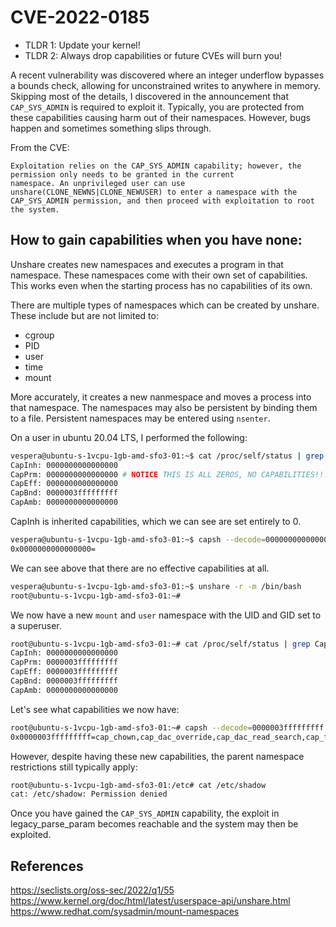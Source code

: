 # CVE-2022-0185

* TLDR 1: Update your kernel!
* TLDR 2: Always drop capabilities or future CVEs will burn you!

A recent vulnerability was discovered where an integer underflow bypasses a bounds check, allowing for unconstrained writes to anywhere in memory.
Skipping most of the details, I discovered in the announcement that `CAP_SYS_ADMIN` is required to exploit it.
Typically, you are protected from these capabilities causing harm out of their namespaces.
However, bugs happen and sometimes something slips through.

From the CVE:

```
Exploitation relies on the CAP_SYS_ADMIN capability; however, the permission only needs to be granted in the current 
namespace. An unprivileged user can use unshare(CLONE_NEWNS|CLONE_NEWUSER) to enter a namespace with the 
CAP_SYS_ADMIN permission, and then proceed with exploitation to root the system.
````

## How to gain capabilities when you have none:

Unshare creates new namespaces and executes a program in that namespace.
These namespaces come with their own set of capabilities.
This works even when the starting process has no capabilities of its own.

There are multiple types of namespaces which can be created by unshare.
These include but are not limited to:

* cgroup
* PID
* user
* time 
* mount

More accurately, it creates a new nanmespace and moves a process into that namespace. The namespaces may also be persistent by binding them to a file. Persistent namespaces may be entered using `nsenter`.

On a user in ubuntu 20.04 LTS, I performed the following:

```sh
vespera@ubuntu-s-1vcpu-1gb-amd-sfo3-01:~$ cat /proc/self/status | grep Cap
CapInh:	0000000000000000
CapPrm:	0000000000000000 # NOTICE THIS IS ALL ZEROS, NO CAPABILITIES!!!
CapEff:	0000000000000000
CapBnd:	0000003fffffffff
CapAmb:	0000000000000000
```

CapInh is inherited capabilities, which we can see are set entirely to 0.

```sh
vespera@ubuntu-s-1vcpu-1gb-amd-sfo3-01:~$ capsh --decode=0000000000000000
0x0000000000000000=
```

We can see above that there are no effective capabilities at all.

```sh
vespera@ubuntu-s-1vcpu-1gb-amd-sfo3-01:~$ unshare -r -m /bin/bash
root@ubuntu-s-1vcpu-1gb-amd-sfo3-01:~#
```

We now have a new `mount` and `user` namespace with the UID and GID set to a superuser.

```sh
root@ubuntu-s-1vcpu-1gb-amd-sfo3-01:~# cat /proc/self/status | grep Cap
CapInh:	0000000000000000
CapPrm:	0000003fffffffff
CapEff:	0000003fffffffff
CapBnd:	0000003fffffffff
CapAmb:	0000000000000000
```

Let's see what capabilities we now have:

```sh
root@ubuntu-s-1vcpu-1gb-amd-sfo3-01:~# capsh --decode=0000003fffffffff
0x0000003fffffffff=cap_chown,cap_dac_override,cap_dac_read_search,cap_fowner,cap_fsetid,cap_kill,cap_setgid,cap_setuid,cap_setpcap,cap_linux_immutable,cap_net_bind_service,cap_net_broadcast,cap_net_admin,cap_net_raw,cap_ipc_lock,cap_ipc_owner,cap_sys_module,cap_sys_rawio,cap_sys_chroot,cap_sys_ptrace,cap_sys_pacct,cap_sys_admin,cap_sys_boot,cap_sys_nice,cap_sys_resource,cap_sys_time,cap_sys_tty_config,cap_mknod,cap_lease,cap_audit_write,cap_audit_control,cap_setfcap,cap_mac_override,cap_mac_admin,cap_syslog,cap_wake_alarm,cap_block_suspend,cap_audit_read
```

However, despite having these new capabilities, the parent namespace restrictions still typically apply:

```sh
root@ubuntu-s-1vcpu-1gb-amd-sfo3-01:/etc# cat /etc/shadow
cat: /etc/shadow: Permission denied
```

Once you have gained the `CAP_SYS_ADMIN` capability, the exploit in legacy_parse_param becomes reachable and the system may then be exploited.

## References
https://seclists.org/oss-sec/2022/q1/55
https://www.kernel.org/doc/html/latest/userspace-api/unshare.html
https://www.redhat.com/sysadmin/mount-namespaces
